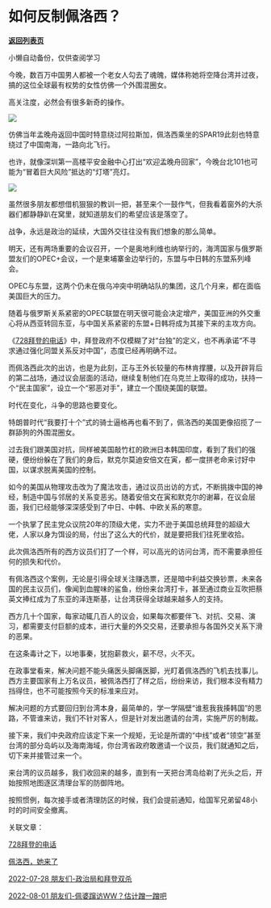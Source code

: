 # 如何反制佩洛西？

[**返回列表页**](/gzh/政事堂2019)

小懒自动备份，仅供查阅学习

今晚，数百万中国男人都被一个老女人勾去了魂魄，媒体称她将空降台湾并过夜，搞的这位全球最有权势的女性仿佛一个外围混圈女。  

高关注度，必然会有很多新奇的操作。

![](https://mmbiz.qpic.cn/mmbiz_jpg/rxhS23yu8cNiaVCYfAfahcOjNkOuLticbNYX7PzCqeicUib4dLlmv7b0ufUfzG4tmicseFxo9qic1LGPQNA3m56UA9sQ/640?wx_fmt=jpeg)

  

仿佛当年孟晚舟返回中国时特意绕过阿拉斯加，佩洛西乘坐的SPAR19此刻也特意绕过了中国南海，一路向北飞行。

也许，就像深圳第一高楼平安金融中心打出“欢迎孟晚舟回家”，今晚台北101也可能为“冒着巨大风险”抵达的“灯塔”亮灯。

![](https://mmbiz.qpic.cn/mmbiz_jpg/rxhS23yu8cNiaVCYfAfahcOjNkOuLticbNuhoIZqt3YyibLEbDRqbH0eWJ7Nic61RRuaouD3eKaUphCTsMa4VtSXXg/640?wx_fmt=jpeg)

虽然很多朋友都想借机狠狠的教训一把，甚至来个一鼓作气，但我看着窗外的大杀器们都静静趴在窝里，就知道朋友们的希望应该是落空了。

战争，永远是政治的延续，大国外交往往没有我们想象的那么简单。  

明天，还有两场重要的会议召开，一个是奥地利维也纳举行的，海湾国家与俄罗斯盟友们的OPEC+会议，一个是柬埔寨金边举行的，东盟与中日韩的东盟系列峰会。  

OPEC与东盟，这两个仍未在俄乌冲突中明确站队的集团，这几个月来，都在面临美国巨大的压力。

随着与俄罗斯关系紧密的OPEC联盟在明天很可能会决定增产，美国亚洲的外交重心将从西亚转回东亚，与中国关系紧密的东盟+日韩将成为其接下来的主攻方向。

《[728拜登的电话](http://mp.weixin.qq.com/s?__biz=MzAwMzU1ODAwOQ==&mid=2650386129&idx=1&sn=05fc79bba3b513cb0e25b349bef0fbde&chksm=833451c7b443d8d1fc42aae21c4ffb3c674279fc840539aa734732af878f0696ae3dc983bed4&scene=21#wechat_redirect)》中，拜登政府不仅模糊了对“台独”的定义，也不再承诺“不寻求通过强化同盟关系反对中国”，态度已经再明确不过。  

而佩洛西此次的出访，也是为此刻，正与王外长较量的布林肯撑腰，以及开辟背后的第二战场，通过议会层面的活动，继续复制他们在乌克兰上取得的成功，扶持一个“民主国家”，设立一个“邪恶对手”，建立一个围绕美国的联盟。  

时代在变化，斗争的思路也要变化。  

特朗普时代“我要打十个”式的骑士逼格再也看不到了，佩洛西的美国更像招揽了一群舔狗的外围混圈女。

过去我们跟美国对抗，同样被美国敲竹杠的欧洲日本韩国印度，看到了我们的强硬，便纷纷躲在了我们的身后，默克尔莫迪安倍文在寅，都一度拼老命来讨好中国，以谋求脱离美国的控制。

如今的美国从物理攻击改为了魔法攻击，通过议员出访的方式，不断挑拨中国的神经，制造中国与邻居的关系变恶劣。随着安倍文在寅和默克尔的谢幕，在议会层面，我们已经能够深深感受到了中日、中韩、中欧关系的寒意。

一个执掌了民主党众议院20年的顶级大佬，实力不逊于美国总统拜登的超级大佬，人家以身为饵设的局，付出了这么大的代价，就是要把我们往死里收拾。

此次佩洛西所有的西方议员们打了一个样，可以高光的访问台湾，而不需要承担任何的损失和代价。

有佩洛西这个案例，无论是引得全球关注赚选票，还是暗中利益交换钞票，未来各国的民主议员们，像闻到血腥味的鲨鱼，纷纷来台湾打卡，甚至通过商业互吹把蔡英文捧红成为了东亚的泽连斯基，让台湾获得全球越来越多人的支持。

西方几十个国家，每家动辄几百人的议会，如果每次都要伴飞、对抗、交易、演习，都需要支付巨额的成本，进行大量的外交交易，还要承担与各国外交关系下滑的恶果。

在这条毒计之下，以地事秦，犹抱薪救火，薪不尽，火不灭。

在政事堂看来，解决问题不能头痛医头脚痛医脚，光盯着佩洛西的飞机去找事儿。西方主要国家有上万名议员，被佩洛西打了样之后，纷纷来访，我们根本没有精力挡得住，也不可能按照今天的标准来应对。

解决问题的方式要回归到台湾本身，最简单的，学一学隔壁“谁惹我我揍韩国”的思路，不管谁来访，我们不针对客人，但是针对发出邀请的台湾，实施严厉的制裁。

接下来，我们中央政府应该定下来一个规矩，无论是所谓的“中线”或者“领空”甚至台湾的部分岛屿以及海南海域，你台湾省政府敢邀请一个议员，我们就通知之后，切下来并接管过来一个。

来台湾的议员越多，我们收回来的越多，直到有一天把台湾岛给剃了光头之后，开始按照地图逐区清理台军的防御阵地。

按照惯例，每次接手或者清理防区的时候，我们会提前通知，给国军兄弟留48小时的时间安全撤离。  

关联文章：

[728拜登的电话](http://mp.weixin.qq.com/s?__biz=MzAwMzU1ODAwOQ==&mid=2650386129&idx=1&sn=05fc79bba3b513cb0e25b349bef0fbde&chksm=833451c7b443d8d1fc42aae21c4ffb3c674279fc840539aa734732af878f0696ae3dc983bed4&scene=21#wechat_redirect)  

[佩洛西，她来了](http://mp.weixin.qq.com/s?__biz=MzAwMzU1ODAwOQ==&mid=2650386545&idx=1&sn=e3dad1a122c5d6d6813f9fa5f37b2cbe&chksm=83344f67b443c671bf06e73a1d9c92243e67170b3c97a02bc3c17b95b2a810ec5c325c976490&scene=21#wechat_redirect)  

[2022-07-28 朋友们-政治局和拜登双杀]()

[2022-08-01 朋友们-佩婆蹿访WW？估计蹭一蹭吧]()

